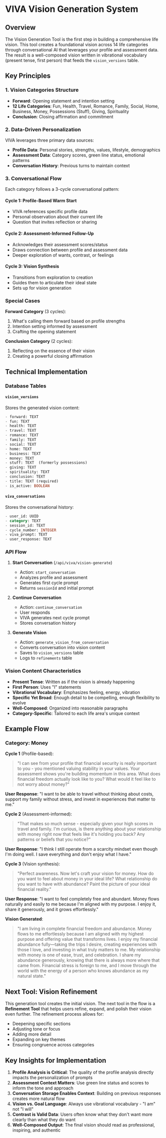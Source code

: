 # VIVA Vision Generation System

## Overview

The Vision Generation Tool is the first step in building a comprehensive life vision. This tool creates a foundational vision across 14 life categories through conversational AI that leverages your profile and assessment data. The result is a well-composed vision written in vibrational vocabulary (present tense, first person) that feeds the `vision_versions` table.

## Key Principles

### 1. **Vision Categories Structure**
- **Forward**: Opening statement and intention setting
- **12 Life Categories**: Fun, Health, Travel, Romance, Family, Social, Home, Business, Money, Possessions (Stuff), Giving, Spirituality
- **Conclusion**: Closing affirmation and commitment

### 2. **Data-Driven Personalization**
VIVA leverages three primary data sources:
- **Profile Data**: Personal stories, strengths, values, lifestyle, demographics
- **Assessment Data**: Category scores, green line status, emotional patterns
- **Conversation History**: Previous turns to maintain context

### 3. **Conversational Flow**
Each category follows a 3-cycle conversational pattern:

#### Cycle 1: Profile-Based Warm Start
- VIVA references specific profile data
- Personal observation about their current life
- Question that invites reflection or sharing

#### Cycle 2: Assessment-Informed Follow-Up
- Acknowledges their assessment scores/status
- Draws connection between profile and assessment data
- Deeper exploration of wants, contrast, or feelings

#### Cycle 3: Vision Synthesis
- Transitions from exploration to creation
- Guides them to articulate their ideal state
- Sets up for vision generation

### Special Cases

**Forward Category** (3 cycles):
1. What's calling them forward based on profile strengths
2. Intention setting informed by assessment
3. Crafting the opening statement

**Conclusion Category** (2 cycles):
1. Reflecting on the essence of their vision
2. Creating a powerful closing affirmation

## Technical Implementation

### Database Tables

#### `vision_versions`
Stores the generated vision content:
```sql
- forward: TEXT
- fun: TEXT
- health: TEXT
- travel: TEXT
- romance: TEXT
- family: TEXT
- social: TEXT
- home: TEXT
- business: TEXT
- money: TEXT
- stuff: TEXT  (formerly possessions)
- giving: TEXT
- spirituality: TEXT
- conclusion: TEXT
- title: TEXT (required)
- is_active: BOOLEAN
```

#### `viva_conversations`
Stores the conversational history:
```sql
- user_id: UUID
- category: TEXT
- session_id: TEXT
- cycle_number: INTEGER
- viva_prompt: TEXT
- user_response: TEXT
```

### API Flow

1. **Start Conversation** (`/api/viva/vision-generate`)
   - Action: `start_conversation`
   - Analyzes profile and assessment
   - Generates first cycle prompt
   - Returns `sessionId` and initial prompt

2. **Continue Conversation** 
   - Action: `continue_conversation`
   - User responds
   - VIVA generates next cycle prompt
   - Stores conversation history

3. **Generate Vision**
   - Action: `generate_vision_from_conversation`
   - Converts conversation into vision content
   - Saves to `vision_versions` table
   - Logs to `refinements` table

### Vision Content Characteristics

- **Present Tense**: Written as if the vision is already happening
- **First Person**: Uses "I" statements
- **Vibrational Vocabulary**: Emphasizes feeling, energy, vibration
- **Specific Yet Broad**: Enough detail to be compelling, enough flexibility to evolve
- **Well-Composed**: Organized into reasonable paragraphs
- **Category-Specific**: Tailored to each life area's unique context

## Example Flow

### Category: Money

**Cycle 1** (Profile-based):
> "I can see from your profile that financial security is really important to you - you mentioned valuing stability in your values. Your assessment shows you're building momentum in this area. What does financial freedom actually look like to you? What would it feel like to not worry about money?"

**User Response**: "I want to be able to travel without thinking about costs, support my family without stress, and invest in experiences that matter to me."

**Cycle 2** (Assessment-informed):
> "That makes so much sense - especially given your high scores in travel and family. I'm curious, is there anything about your relationship with money right now that feels like it's holding you back? Any patterns or beliefs that you notice?"

**User Response**: "I think I still operate from a scarcity mindset even though I'm doing well. I save everything and don't enjoy what I have."

**Cycle 3** (Vision synthesis):
> "Perfect awareness. Now let's craft your vision for money. How do you want to feel about money in your ideal life? What relationship do you want to have with abundance? Paint the picture of your ideal financial reality."

**User Response**: "I want to feel completely free and abundant. Money flows naturally and easily to me because I'm aligned with my purpose. I enjoy it, share it generously, and it grows effortlessly."

**Vision Generated**:
> "I am living in complete financial freedom and abundance. Money flows to me effortlessly because I am aligned with my highest purpose and offering value that transforms lives. I enjoy my financial abundance fully—taking the trips I desire, creating experiences with those I love, and investing in what truly matters to me. My relationship with money is one of ease, trust, and celebration. I share my abundance generously, knowing that there is always more where that came from. Financial stress is foreign to me, and I move through the world with the energy of a person who knows abundance as my natural state."

## Next Tool: Vision Refinement

This generation tool creates the initial vision. The next tool in the flow is a **Refinement Tool** that helps users refine, expand, and polish their vision even further. The refinement process allows for:
- Deepening specific sections
- Adjusting tone or focus
- Adding more detail
- Expanding on key themes
- Ensuring congruence across categories

## Key Insights for Implementation

1. **Profile Analysis is Critical**: The quality of the profile analysis directly impacts the personalization of prompts
2. **Assessment Context Matters**: Use green line status and scores to inform the tone and approach
3. **Conversation Storage Enables Context**: Building on previous responses creates more natural flow
4. **Vision vs. Goal Language**: Always use vibrational vocabulary - "I am" not "I will"
5. **Contrast is Valid Data**: Users often know what they don't want more clearly than what they do want
6. **Well-Composed Output**: The final vision should read as professional, inspiring, and authentic
